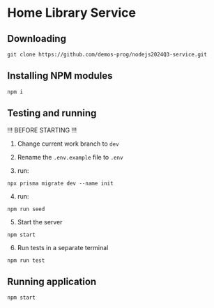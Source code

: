 # Home Library Service

## Downloading

```
git clone https://github.com/demos-prog/nodejs2024Q3-service.git
```

## Installing NPM modules

```
npm i
```

## Testing and running

!!! BEFORE STARTING !!!

1. Change current work branch to `dev`

2. Rename the `.env.example` file to `.env`

3. run:

```
npx prisma migrate dev --name init
```

4. run:

```
npm run seed
```

5. Start the server

```
npm start
```

6. Run tests in a separate terminal

```
npm run test
```

## Running application

```
npm start
```

